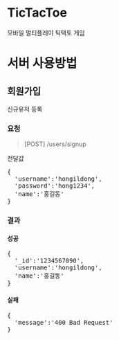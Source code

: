 # TicTacToe

모바일 멀티플레이 틱택토 게임

# 서버 사용방법

## 회원가입
신규유저 등록

### 요청
> [POST] /users/signup

전달값

<pre>
{
  'username':'hongildong',
  'password':'hong1234',
  'name':'홍길동'
}
</pre>

### 결과

#### 성공

<pre>
{
  '_id':'1234567890',
  'username':'hongildong',
  'name':'홍길동'
}
</pre>

#### 실패
<pre>
{
  'message':'400 Bad Request'
}
</pre>
